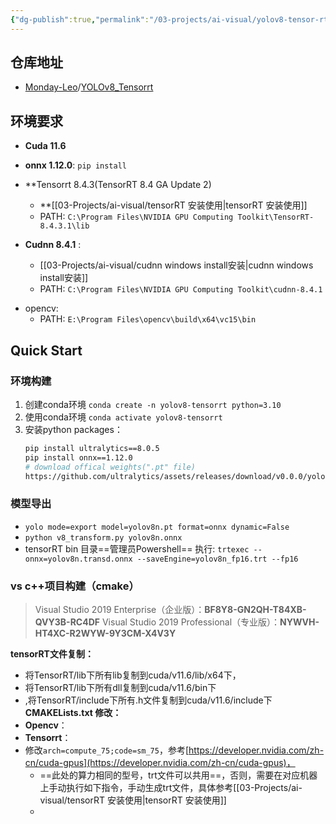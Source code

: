 ```yaml
---
{"dg-publish":true,"permalink":"/03-projects/ai-visual/yolov8-tensor-rt-c/","created":"2024-05-27T15:03:23.000+08:00","updated":"2024-05-27T15:03:23.000+08:00"}
---
```


##  仓库地址
- [Monday-Leo](https://github.com/Monday-Leo)/[YOLOv8_Tensorrt](https://github.com/Monday-Leo/YOLOv8_Tensorrt)
## 环境要求
+ **Cuda 11.6**
+ **onnx 1.12.0**: `pip install`
+ **Tensorrt 8.4.3(TensorRT 8.4 GA Update 2)
	+ **[[03-Projects/ai-visual/tensorRT 安装使用\|tensorRT 安装使用]]
	+ PATH: `C:\Program Files\NVIDIA GPU Computing Toolkit\TensorRT-8.4.3.1\lib`

+ **Cudnn 8.4.1** :
	+ [[03-Projects/ai-visual/cudnn windows install安装\|cudnn windows install安装]]
	+ PATH: `C:\Program Files\NVIDIA GPU Computing Toolkit\cudnn-8.4.1`
- opencv: 
	- PATH: `E:\Program Files\opencv\build\x64\vc15\bin`

## Quick Start

### 环境构建
1. 创建conda环境 `conda create -n yolov8-tensorrt python=3.10`
2. 使用conda环境 `conda activate yolov8-tensorrt `
3. 安装python packages：
	```bash
	pip install ultralytics==8.0.5
	pip install onnx==1.12.0
	# download offical weights(".pt" file)
	https://github.com/ultralytics/assets/releases/download/v0.0.0/yolov8n.pt
	```

### 模型导出
+ `yolo mode=export model=yolov8n.pt format=onnx dynamic=False`
+ `python v8_transform.py yolov8n.onnx`
+ tensorRT bin 目录==管理员Powershell== 执行: `trtexec --onnx=yolov8n.transd.onnx --saveEngine=yolov8n_fp16.trt --fp16`

### vs c++项目构建（cmake）
>Visual Studio 2019 Enterprise（企业版）：**BF8Y8-GN2QH-T84XB-QVY3B-RC4DF**
Visual Studio 2019 Professional（专业版）：**NYWVH-HT4XC-R2WYW-9Y3CM-X4V3Y**


**tensorRT文件复制：**
+ 将TensorRT/lib下所有lib复制到cuda/v11.6/lib/x64下，
+ 将TensorRT/lib下所有dll复制到cuda/v11.6/bin下
+ ,将TensorRT/include下所有.h文件复制到cuda/v11.6/include下
**CMAKELists.txt 修改：**
+ **Opencv**：
+ **Tensorrt**：
+ 修改`arch=compute_75;code=sm_75`，参考[https://developer.nvidia.com/zh-cn/cuda-gpus](https://developer.nvidia.com/zh-cn/cuda-gpus)，
	+ ==此处的算力相同的型号，trt文件可以共用==，否则，需要在对应机器上手动执行如下指令，手动生成trt文件，具体参考[[03-Projects/ai-visual/tensorRT 安装使用\|tensorRT 安装使用]]
	+ 


